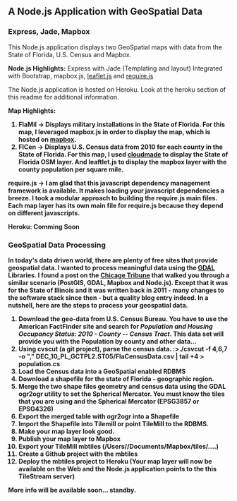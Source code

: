 <h2> A Node.js Application with GeoSpatial Data</h2>
<h3> Express, Jade, Mapbox</h3>

This Node.js application displays two GeoSpatial maps with data from the State of Florida, U.S. Census and Mapbox.

<b>Node.js Highlights:</b>
Express with Jade (Templating and layout)
Integrated with Bootstrap, mapbox.js, <a href="http://leafletjs.com/">leaflet.js</a> and <a href="http://www.requirejs.org">require.js</a>

The Node.js application is hosted on Heroku.  Look at the heroku section of this readme for additional information.

<b>Map Highlights:<b>

1.  FlaMil -> Displays military installations in the State of Florida.  For this map, I leveraged mapbox.js in order to display the map, which is hosted on <a href="https://a.tiles.mapbox.com/v3/jsantisi.hh5513f3/page.html?secure=1#7/28.922/-81.689">mapbox</a>.  
2.  FlCen -> Displays U.S. Census data from 2010 for each county in the State of Florida.  For this map, I used <a href="http://www.cloudmade.com">cloudmade</a> to display the State of Florida OSM layer.  And leaftlet.js to display the mapbox layer with the county population per square mile.

<b>require.js -> </b>I am glad that this javascript dependency management framework is available.  It makes loading your javascript dependencies a breeze.  I took a modular approach to building the require.js main files.  Each map layer has its own main file for require.js because they depend on different javascripts.  

Heroku: Comming Soon

<h3>GeoSpatial Data Processing </h3>
In today's data driven world, there are plenty of free sites that provide geospatial data.  I wanted to process meaningful data using the <a href="http://www.gdal.org">GDAL</a> Libraries.  I found a post on the <a href="http://blog.apps.chicagotribune.com/2011/03/08/making-maps-1/">Chicage Tribune</a> that walked you through a similar scenario (PostGIS, GDAL, Mapbox and Node.js).  Except that it was for the State of Illinois and it was written back in 2011 - many changes to the software stack since then - but a quality blog entry indeed.  In a nutshell, here are the steps to process your geospatial data.

1. Download the geo-data from U.S. Census Bureau. You have to use the American FactFinder site and search for <i>Population and Housing Occupancy Status: 2010 - County -- Census Tract</i>. This data set will provide you with the Population by county and other data...
2. Using cvscut (a git project), parse the census data. :>./csvcut -f 4,6,7 -o "," DEC_10_PL_GCTPL2.ST05/FlaCensusData.csv | tail +4 > population.cs
4. Load the Census data into a GeoSpatial enabled RDBMS
5. Download a shapefile for the state of Florida - geographic region.
6. Merge the two shape files geometry and census data using the GDAL ogr2ogr utility to set the Spherical Mercator.  You must know the tiles that you are using and the Spherical Mercator (EPSG3857 or EPSG4326)
7. Export the merged table with ogr2ogr into a Shapefile
8. Import the Shapefile into Tilemill or point TileMill to the RDBMS.
9. Make your map layer look good.
10. Publish your map layer to Mapbox
11. Export your TileMill mbtiles (/Users/<user>/Documents/Mapbox/tiles/....)
12. Create a Github project with the mbtiles
13. Deploy the mbtiles project to Heroku (Your map layer will now be available on the Web and the Node.js application points to the this TileStream server)



More info will be available soon... standby.
